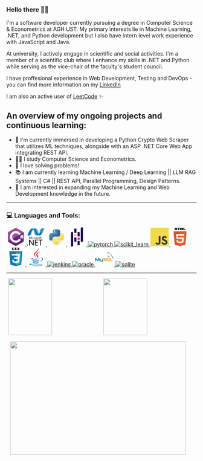 ### Hello there 👋😎
I'm a software developer currently pursuing a degree in Computer Science & Econometrics at AGH UST. My primary interests lie in Machine Learning, .NET, and Python development but I also have intern level work experience with JavaScript and Java.

At university, I actively engage in scientific and social activities. I'm a member of a scientific club where I enhance my skills in .NET and Python while serving as the vice-chair of the faculty's student council.

I have proffesional experience in Web Development, Testing and DevOps - you can find more information on my [LinkedIn](https://www.linkedin.com/in/mateusz-mulka/) 

I am also an active user of [LeetCode](https://leetcode.com/u/kotto/) ✨

An overview of my ongoing projects and continuous learning:
---
- 🔭 I'm currently immersed in developing a Python Crypto Web Scraper that utilizes ML techniques, alongside with an ASP .NET Core Web App integrating REST API.
- 👨‍🎓 I study Computer Science and Econometrics.
- 🧩 I love solving problems!
- 📚 I am currently learning Machine Learning / Deep Learning || LLM RAG Systems || C# || REST API, Parallel Programming, Design Patterns.
- 🚀 I am interested in expanding my Machine Learning and Web Development knowledge in the future.
 ---
 
 <h3 align="left">💻 Languages and Tools:</h3>
<p align="left"> <a href="https://www.w3schools.com/cs/" target="_blank" rel="noreferrer"> <img src="https://raw.githubusercontent.com/devicons/devicon/master/icons/csharp/csharp-original.svg" alt="csharp" width="50" height="50"/> </a> <a href="https://dotnet.microsoft.com/" target="_blank" rel="noreferrer"> <img src="https://raw.githubusercontent.com/devicons/devicon/master/icons/dot-net/dot-net-original-wordmark.svg" alt="dotnet" width="50" height="50"/> </a>  
  <a href="https://www.python.org" target="_blank" rel="noreferrer"> <img src="https://raw.githubusercontent.com/devicons/devicon/master/icons/python/python-original.svg" alt="python" width="50" height="50"/> </a> <a href="https://pandas.pydata.org/" target="_blank" rel="noreferrer"> <img src="https://raw.githubusercontent.com/devicons/devicon/2ae2a900d2f041da66e950e4d48052658d850630/icons/pandas/pandas-original.svg" alt="pandas" width="50" height="50"/> </a> <a href="https://pytorch.org/" target="_blank" rel="noreferrer"> <img src="https://sdtimes.com/wp-content/uploads/2021/06/pytorch-logo-490x490.png" alt="pytorch" width="50" height="50"/> <a href="https://scikit-learn.org/" target="_blank" rel="noreferrer"> <img src="https://upload.wikimedia.org/wikipedia/commons/0/05/Scikit_learn_logo_small.svg" alt="scikit_learn" width="50" height="50"/> 
 <a href="https://developer.mozilla.org/en-US/docs/Web/JavaScript" target="_blank" rel="noreferrer"> <img src="https://raw.githubusercontent.com/devicons/devicon/master/icons/javascript/javascript-original.svg" alt="javascript" width="50" height="50"/> </a><a href="https://www.w3.org/html/" target="_blank" rel="noreferrer"> <img src="https://raw.githubusercontent.com/devicons/devicon/master/icons/html5/html5-original-wordmark.svg" alt="html5" width="50" height="50"/> </a> <a href="https://www.w3schools.com/css/" target="_blank" rel="noreferrer"> <img src="https://raw.githubusercontent.com/devicons/devicon/master/icons/css3/css3-original-wordmark.svg" alt="css3" width="50" height="50"/> </a>  
 </a> <a href="https://www.java.com" target="_blank" rel="noreferrer"> <img src="https://raw.githubusercontent.com/devicons/devicon/master/icons/java/java-original.svg" alt="java" width="50" height="50"/> </a> <a href="https://www.jenkins.io" target="_blank" rel="noreferrer"> <img src="https://www.vectorlogo.zone/logos/jenkins/jenkins-icon.svg" alt="jenkins" width="50" height="50"/> </a>  <a href="https://www.oracle.com/" target="_blank" rel="noreferrer"> <img src="https://www.vectorlogo.zone/logos/oracle/oracle-ar21.svg" alt="oracle" width="50" height="50"/> </a><a  href="https://www.mysql.com/" target="_blank" rel="noreferrer"> <img src="https://raw.githubusercontent.com/devicons/devicon/master/icons/mysql/mysql-original-wordmark.svg" alt="mysql" width="50" height="50"/> <a href="https://www.sqlite.org/" target="_blank" rel="noreferrer"> <img src="https://www.vectorlogo.zone/logos/sqlite/sqlite-icon.svg" alt="sqlite" width="50" height="50"/> </a>  
 
---
<div style="display: flex; justify-content: space-around;">
    <img src="https://github-readme-streak-stats.herokuapp.com/?user=kottoization&theme=synthwave" width="48%" height="150" style="margin: 0;">
    <img src="https://github-readme-stats-git-master-kottoization.vercel.app/api?username=kottoization&show_icons=true&theme=synthwave" width="48%" height="150" style="margin: 0;">
</div>
<br/>
<div style="display: flex; justify-content: center;">
    <img src="https://github-readme-stats-git-master-kottoization.vercel.app/api/top-langs/?username=kottoization&size_weight=0.5&layout=normal&count_weight=0.5&theme=synthwave&hide=html,css,rtf,c,cpp" width="96%" height="300">
</div>
